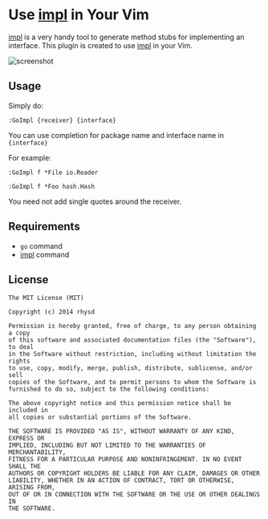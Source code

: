 Use [impl](https://github.com/josharian/impl) in Your Vim
=========================================================

[impl](https://github.com/josharian/impl) is a very handy tool to generate method stubs for implementing an interface.
This plugin is created to use [impl](https://github.com/josharian/impl) in your Vim.

![screenshot](http://gifzo.net/BPFMRsWdNwe.gif)

## Usage

Simply do:

```
:GoImpl {receiver} {interface}
```

You can use completion for package name and interface name in `{interface}`

For example:

```
:GoImpl f *File io.Reader
```

```
:GoImpl f *Foo hash.Hash
```

You need not add single quotes around the receiver.

## Requirements

- `go` command
- [impl](https://github.com/josharian/impl) command

## License

    The MIT License (MIT)

    Copyright (c) 2014 rhysd

    Permission is hereby granted, free of charge, to any person obtaining a copy
    of this software and associated documentation files (the "Software"), to deal
    in the Software without restriction, including without limitation the rights
    to use, copy, modify, merge, publish, distribute, sublicense, and/or sell
    copies of the Software, and to permit persons to whom the Software is
    furnished to do so, subject to the following conditions:

    The above copyright notice and this permission notice shall be included in
    all copies or substantial portions of the Software.

    THE SOFTWARE IS PROVIDED "AS IS", WITHOUT WARRANTY OF ANY KIND, EXPRESS OR
    IMPLIED, INCLUDING BUT NOT LIMITED TO THE WARRANTIES OF MERCHANTABILITY,
    FITNESS FOR A PARTICULAR PURPOSE AND NONINFRINGEMENT. IN NO EVENT SHALL THE
    AUTHORS OR COPYRIGHT HOLDERS BE LIABLE FOR ANY CLAIM, DAMAGES OR OTHER
    LIABILITY, WHETHER IN AN ACTION OF CONTRACT, TORT OR OTHERWISE, ARISING FROM,
    OUT OF OR IN CONNECTION WITH THE SOFTWARE OR THE USE OR OTHER DEALINGS IN
    THE SOFTWARE.
